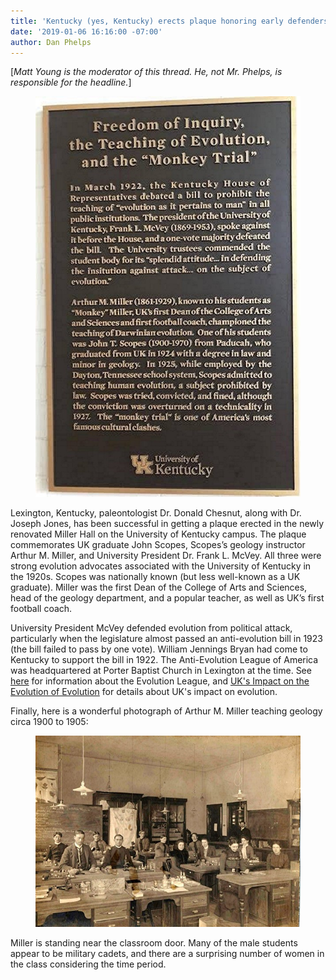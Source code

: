 ```yaml
---
title: 'Kentucky (yes, Kentucky) erects plaque honoring early defenders of evolution'
date: '2019-01-06 16:16:00 -07:00'
author: Dan Phelps
---
```

[<i>Matt Young is the moderator of this thread. He, not Mr. Phelps, is responsible for the headline.</i>]

<figure>
<img src="/uploads/2019/Kentucky_Plaque.jpg" alt="Plaque"/>
</figure>

Lexington, Kentucky, paleontologist Dr. Donald Chesnut, along with Dr. Joseph Jones, has been successful in getting a plaque erected in the newly renovated Miller Hall on the University of Kentucky campus. The plaque commemorates UK graduate John Scopes, Scopes’s geology instructor Arthur M. Miller, and University President Dr. Frank L. McVey. All three were strong evolution advocates associated with the University of Kentucky in the 1920s. Scopes was nationally known (but less well-known as a UK graduate). Miller was the first Dean of the College of Arts and Sciences, head of the geology department, and a popular teacher, as well as UK’s first football coach. 

University President McVey defended evolution from political attack, particularly when the legislature almost passed an anti-evolution bill in 1923 (the bill failed to pass by one vote). William Jennings Bryan had come to Kentucky to support the bill in 1922. The Anti-Evolution League of America was headquartered at Porter Baptist Church in Lexington at the time. See <a href="https://en.wikipedia.org/wiki/Anti-Evolution_League_of_America">here</a> for information about the Evolution League, and <a href="https://bio.as.uky.edu/uks-impact-evolution-evolution">UK's Impact on the Evolution of Evolution</a> for details about UK's impact on evolution.

Finally, here is a wonderful photograph of Arthur M. Miller teaching geology circa 1900 to 1905:

<figure>
<img src="/uploads/2019/Kentucky_Classroom.jpeg" alt="Classroom"/>
</figure>
Miller is standing near the classroom door. Many of the male students appear to be military cadets, and there are a surprising number of women in the class considering the time period.
